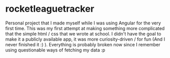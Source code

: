 # rocketleaguetracker
Personal project that I made myself while I was using Angular for the very first time. This was my first attempt at making something more complicated that the simple html / css that we wrote at school. I didn't have the goal to make it a publicly available app, it was more curiosity-driven / for fun (And I never finished it :) ). Everything is probably broken now since I remember using questionable ways of fetching my data :p
